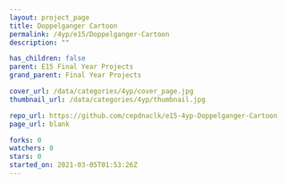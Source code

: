 ```yaml
---
layout: project_page
title: Doppelganger Cartoon
permalink: /4yp/e15/Doppelganger-Cartoon
description: ""

has_children: false
parent: E15 Final Year Projects
grand_parent: Final Year Projects

cover_url: /data/categories/4yp/cover_page.jpg
thumbnail_url: /data/categories/4yp/thumbnail.jpg

repo_url: https://github.com/cepdnaclk/e15-4yp-Doppelganger-Cartoon
page_url: blank

forks: 0
watchers: 0
stars: 0
started_on: 2021-03-05T01:53:26Z
---
```



